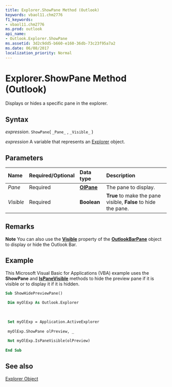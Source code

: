 ```yaml
---
title: Explorer.ShowPane Method (Outlook)
keywords: vbaol11.chm2776
f1_keywords:
- vbaol11.chm2776
ms.prod: outlook
api_name:
- Outlook.Explorer.ShowPane
ms.assetid: 3d2c9dd5-b660-e160-36db-73c23f95a7a2
ms.date: 06/08/2017
localization_priority: Normal
---
```



# Explorer.ShowPane Method (Outlook)

Displays or hides a specific pane in the explorer.


## Syntax

_expression_. `ShowPane`( `_Pane_` , `_Visible_` )

_expression_ A variable that represents an [Explorer](./Outlook.Explorer.md) object.


## Parameters



|Name|Required/Optional|Data type|Description|
|:-----|:-----|:-----|:-----|
| _Pane_|Required| **[OlPane](Outlook.OlPane.md)**|The pane to display.|
| _Visible_|Required| **Boolean**| **True** to make the pane visible, **False** to hide the pane.|

## Remarks




 **Note**  You can also use the  **[Visible](Outlook.OutlookBarPane.Visible.md)** property of the **[OutlookBarPane](Outlook.OutlookBarPane.md)** object to display or hide the Outlook Bar.


## Example

This Microsoft Visual Basic for Applications (VBA) example uses the  **ShowPane** and **[IsPaneVisible](Outlook.Explorer.IsPaneVisible.md)** methods to hide the preview pane if it is visible or to display it if it is hidden.


```vb
Sub ShowHidePreviewPane() 
 
 Dim myOlExp As Outlook.Explorer 
 
 
 
 Set myOlExp = Application.ActiveExplorer 
 
 myOlExp.ShowPane olPreview, _ 
 
 Not myOlExp.IsPaneVisible(olPreview) 
 
End Sub
```


## See also


[Explorer Object](Outlook.Explorer.md)

